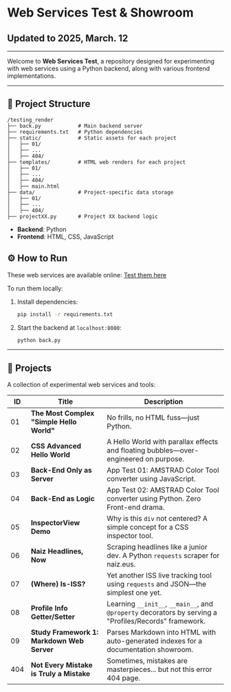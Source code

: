 # Web Services Test & Showroom

## Updated to 2025, March. 12

****

Welcome to **Web Services Test**, a repository designed for experimenting with web services using a Python backend, along with various frontend implementations.

****

## 📌 Project Structure

```
/testing_render
├── back.py            # Main backend server
├── requirements.txt   # Python dependencies
├── static/            # Static assets for each project
│   ├── 01/
│   ├── ...
│   ├── 404/
├── templates/         # HTML web renders for each project
│   ├── 01/
│   ├── ...
│   ├── 404/
│   ├── main.html
├── data/              # Project-specific data storage
│   ├── 01/
│   ├── ...
│   ├── 404/
├── projectXX.py       # Project XX backend logic
```

- **Backend**: Python
- **Frontend**: HTML, CSS, JavaScript

## ⚙️ How to Run

These web services are available online: [Test them here](https://testing-render-zgdg.onrender.com/)

To run them locally:

1. Install dependencies:
   
   ```bash
   pip install -r requirements.txt
   ```

2. Start the backend at `localhost:8080`:
   
   ```bash
   python back.py
   ```

---

## 📂 Projects

A collection of experimental web services and tools:

| ID  | Title                                      | Description                                                                                            |
| --- | ------------------------------------------ | ------------------------------------------------------------------------------------------------------ |
| 01  | **The Most Complex "Simple Hello World"**  | No frills, no HTML fuss—just Python.                                                                   |
| 02  | **CSS Advanced Hello World**               | A Hello World with parallax effects and floating bubbles—over-engineered on purpose.                   |
| 03  | **Back-End Only as Server**                | App Test 01: AMSTRAD Color Tool converter using JavaScript.                                            |
| 04  | **Back-End as Logic**                      | App Test 02: AMSTRAD Color Tool converter using Python. Zero Front-end drama.                          |
| 05  | **InspectorView Demo**                     | Why is this `div` not centered? A simple concept for a CSS inspector tool.                             |
| 06  | **Naiz Headlines, Now**                    | Scraping headlines like a junior dev. A Python `requests` scraper for naiz.eus.                        |
| 07  | **(Where) Is-ISS?**                        | Yet another ISS live tracking tool using `requests` and JSON—the simplest one yet.                     |
| 08  | **Profile Info Getter/Setter**             | Learning `__init__`, `__main__`, and `@property` decorators by serving a "Profiles/Records" framework. |
| 09  | **Study Framework 1: Markdown Web Server** | Parses Markdown into HTML with auto-generated indexes for a documentation showroom.                    |
| 404 | **Not Every Mistake is Truly a Mistake**   | Sometimes, mistakes are masterpieces... but not this error 404 page.                                   |




